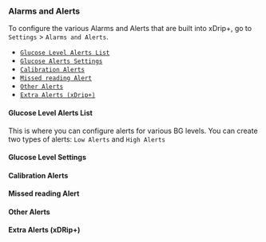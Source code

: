 ### Alarms and Alerts

To configure the various Alarms and Alerts that are built into xDrip+, go to `Settings` > `Alarms and Alerts`. 
* [`Glucose Level Alerts List`](#Glucose-Level-Alerts-List)
* [`Glucose Alerts Settings`](#Glucose-Level-Settings)
* [`Calibration Alerts`](#Calibration-Alerts)
* [`Missed reading Alert`](#Missed-reading-Alert)
* [`Other Alerts`](#Other-Alerts)
* [`Extra Alerts (xDrip+)`](#Extra-Alerts)

#### Glucose Level Alerts List

This is where you can configure alerts for various BG levels. You can create two types of alerts: `Low Alerts` and `High Alerts`

#### Glucose Level Settings

#### Calibration Alerts

#### Missed reading Alert

#### Other Alerts

#### Extra Alerts (xDRip+)
